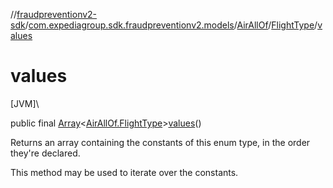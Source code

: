 //[fraudpreventionv2-sdk](../../../../index.md)/[com.expediagroup.sdk.fraudpreventionv2.models](../../index.md)/[AirAllOf](../index.md)/[FlightType](index.md)/[values](values.md)

# values

[JVM]\

public final [Array](https://kotlinlang.org/api/latest/jvm/stdlib/kotlin/-array/index.html)&lt;[AirAllOf.FlightType](index.md)&gt;[values](values.md)()

Returns an array containing the constants of this enum type, in the order they're declared.

This method may be used to iterate over the constants.
